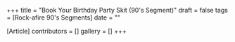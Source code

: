 +++
title = "Book Your Birthday Party Skit (90's Segment)"
draft = false
tags = [Rock-afire 90's Segments]
date = ""

[Article]
contributors = []
gallery = []
+++